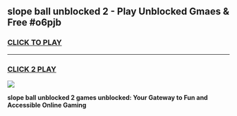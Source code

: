 
## slope ball unblocked 2 - Play Unblocked Gmaes & Free #o6pjb
<h3>
<a href="https://news.freeplayer.one?title=slope_ball_unblocked_2&ref=03M">CLICK TO PLAY</a></h3>
<hr>

<h3>
<a href="https://news.freeplayer.one?title=slope_ball_unblocked_2&ref=03M">CLICK 2 PLAY</a>
  
</h3>

<a href="https://news.freeplayer.one?title=slope_ball_unblocked_2&ref=03M"><img src="https://clearcache.store/games.png"></a>


**slope ball unblocked 2 games unblocked: Your Gateway to Fun and Accessible Online Gaming**

